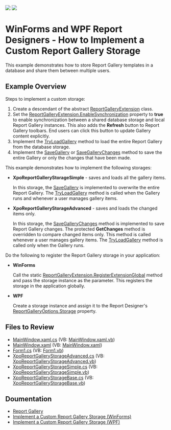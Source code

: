 <!-- default badges list -->
[![](https://img.shields.io/badge/Open_in_DevExpress_Support_Center-FF7200?style=flat-square&logo=DevExpress&logoColor=white)](https://supportcenter.devexpress.com/ticket/details/T828700)
[![](https://img.shields.io/badge/📖_How_to_use_DevExpress_Examples-e9f6fc?style=flat-square)](https://docs.devexpress.com/GeneralInformation/403183)
<!-- default badges end -->
# WinForms and WPF Report Designers - How to Implement a Custom Report Gallery Storage 

This example demonstrates how to store Report Gallery templates in a database and share them between multiple users.

## Example Overview

Steps to implement a custom storage:
1. Create a descendant of the abstract [ReportGalleryExtension](https://docs.devexpress.com/XtraReports/DevExpress.XtraReports.Extensions.ReportGalleryExtension) class.
2. Set the [ReportGalleryExtension.EnableSynchronization](https://docs.devexpress.com/XtraReports/DevExpress.XtraReports.Extensions.ReportGalleryExtension.EnableSynchronization) property to **true** to enable synchronization between a shared database storage and local Report Gallery instances. This also adds the **Refresh** button to Report Gallery toolbars. End users can click this button to update Gallery content explicitly. 
3. Implement the [TryLoadGallery](https://docs.devexpress.com/XtraReports/DevExpress.XtraReports.Extensions.ReportGalleryExtension.TryLoadGallery(DevExpress.XtraReports.ReportGallery.Gallery-)) method to load the entire Report Gallery from the database storage.
4. Implement the [SaveGallery](https://docs.devexpress.com/XtraReports/DevExpress.XtraReports.Extensions.ReportGalleryExtension.SaveGallery(DevExpress.XtraReports.ReportGallery.Gallery)) or [SaveGalleryChanges](https://docs.devexpress.com/XtraReports/DevExpress.XtraReports.Extensions.ReportGalleryExtension.SaveGalleryChanges(Gallery--IEnumerable-GalleryItem---GalleryActionType)) method to save the entire Gallery or only the changes that have been made.

This example demonstrates how to implement the following storages: 

* **XpoReportGalleryStorageSimple** - saves and loads all the gallery items.

    In this storage, the [SaveGallery](https://docs.devexpress.com/XtraReports/DevExpress.XtraReports.Extensions.ReportGalleryExtension.SaveGallery(DevExpress.XtraReports.ReportGallery.Gallery)) is implemented to overwrite the entire Report Gallery. The [TryLoadGallery](https://docs.devexpress.com/XtraReports/DevExpress.XtraReports.Extensions.ReportGalleryExtension.TryLoadGallery(DevExpress.XtraReports.ReportGallery.Gallery-)) method is called when the Gallery runs and whenever a user manages gallery items. 

* **XpoReportGalleryStorageAdvanced** - saves and loads the changed items only.

    In this storage, the [SaveGalleryChanges](https://docs.devexpress.com/XtraReports/DevExpress.XtraReports.Extensions.ReportGalleryExtension.SaveGalleryChanges(Gallery--IEnumerable-GalleryItem---GalleryActionType)) method is implemented to save Report Gallery changes. The protected **GetChanges** method is overridden to compare changed items only. This method is called whenever a user manages gallery items. The  [TryLoadGallery](https://docs.devexpress.com/XtraReports/DevExpress.XtraReports.Extensions.ReportGalleryExtension.TryLoadGallery(DevExpress.XtraReports.ReportGallery.Gallery-)) method is called only when the Gallery runs.

Do the following to register the Report Gallery storage in your application:

* **WinForms**

    Call the static [ReportGalleryExtension.RegisterExtensionGlobal](https://docs.devexpress.com/XtraReports/DevExpress.XtraReports.Extensions.ReportGalleryExtension.RegisterExtensionGlobal(DevExpress.XtraReports.Extensions.ReportGalleryExtension)) method and pass the storage instance as the parameter. This registers the storage in the application globally.

* **WPF**
  
    Create a storage instance and assign it to the Report Designer's [ReportGalleryOptions.Storage](https://docs.devexpress.com/WPF/DevExpress.Xpf.Reports.UserDesigner.ReportGalleryOptions.Storage) property.

## Files to Review

* [MainWindow.xaml.cs](CS/ReportGalleryWPF/MainWindow.xaml.cs) (VB: [MainWindow.xaml.vb](CS/ReportGalleryWPF/MainWindow.xaml.vb))
* [MainWindow.xaml](CS/ReportGalleryWPF/MainWindow.xaml) (VB: [MainWindow.xaml](VB/ReportGalleryWPF/MainWindow.xaml))
* [Form1.cs](CS/ReportGalleryWinForms/Form1.cs) (VB: [Form1.vb](VB/ReportGalleryWinForms/Form1.vb))
* [XpoReportGalleryStorageAdvanced.cs](CS/XpoReportGalleryStorage/XpoReportGalleryStorageAdvanced.cs) (VB: [XpoReportGalleryStorageAdvanced.vb](VB/XpoReportGalleryStorage/XpoReportGalleryStorageAdvanced.vb))
* [XpoReportGalleryStorageSimple.cs](CS/XpoReportGalleryStorage/XpoReportGalleryStorageSimple.cs) (VB: [XpoReportGalleryStorageSimple.vb](VB/XpoReportGalleryStorage/XpoReportGalleryStorageSimple.vb))
* [XpoReportGalleryStorageBase.cs](CS/XpoReportGalleryStorage/XpoReportGalleryStorageBase.cs) (VB: [XpoReportGalleryStorageBase.vb](VB/XpoReportGalleryStorage/XpoReportGalleryStorageBase.vb))

## Doumentation

* [Report Gallery](https://docs.devexpress.com/XtraReports/118624/visual-studio-report-designer/dock-panels/report-gallery)
* [Implement a Custom Report Gallery Storage (WinForms)](https://docs.devexpress.com/XtraReports/400823)
* [Implement a Custom Report Gallery Storage (WPF)](https://docs.devexpress.com/XtraReports/400711#provide-custom-storage)
